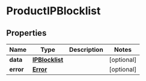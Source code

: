 

# ProductIPBlocklist


## Properties

| Name | Type | Description | Notes |
|------------ | ------------- | ------------- | -------------|
|**data** | [**IPBlocklist**](IPBlocklist.md) |  |  [optional] |
|**error** | [**Error**](Error.md) |  |  [optional] |



